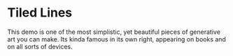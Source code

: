 # Tiled Lines

This demo is one of the most simplistic, yet beautiful pieces of generative art you can make. Its kinda famous in its own right, appearing on books and on all sorts of devices.

<canvas-art-TiledLines />
